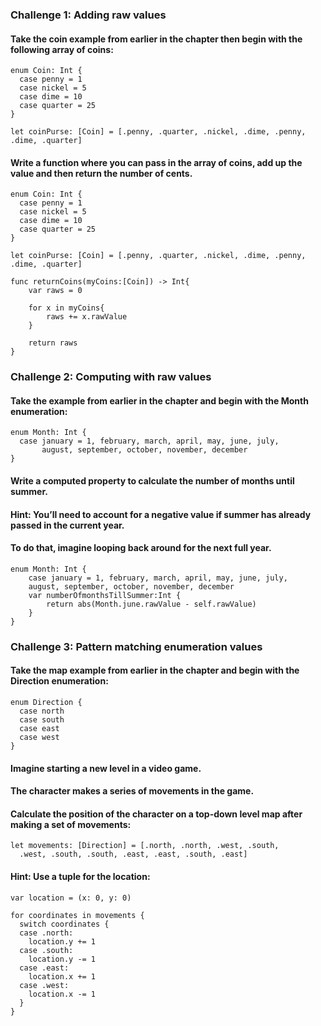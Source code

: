 ### Challenge 1: Adding raw values
#### Take the coin example from earlier in the chapter then begin with the following array of coins:
```
enum Coin: Int {
  case penny = 1
  case nickel = 5
  case dime = 10
  case quarter = 25
}

let coinPurse: [Coin] = [.penny, .quarter, .nickel, .dime, .penny, .dime, .quarter]
```
#### Write a function where you can pass in the array of coins, add up the value and then return the number of cents.
```
enum Coin: Int {
  case penny = 1
  case nickel = 5
  case dime = 10
  case quarter = 25
}

let coinPurse: [Coin] = [.penny, .quarter, .nickel, .dime, .penny, .dime, .quarter]

func returnCoins(myCoins:[Coin]) -> Int{
    var raws = 0
    
    for x in myCoins{
        raws += x.rawValue
    }
    
    return raws
}
```
### Challenge 2: Computing with raw values
#### Take the example from earlier in the chapter and begin with the Month enumeration:
```
enum Month: Int {
  case january = 1, february, march, april, may, june, july,
       august, september, october, november, december
}
```
#### Write a computed property to calculate the number of months until summer.
#### Hint: You’ll need to account for a negative value if summer has already passed in the current year.
#### To do that, imagine looping back around for the next full year.
```
enum Month: Int {
    case january = 1, february, march, april, may, june, july,
    august, september, october, november, december
    var numberOfmonthsTillSummer:Int {
        return abs(Month.june.rawValue - self.rawValue)
    }
}
```
### Challenge 3: Pattern matching enumeration values
#### Take the map example from earlier in the chapter and begin with the Direction enumeration:
```
enum Direction {
  case north
  case south
  case east
  case west
}
```
#### Imagine starting a new level in a video game. 
#### The character makes a series of movements in the game.
#### Calculate the position of the character on a top-down level map after making a set of movements:
```
let movements: [Direction] = [.north, .north, .west, .south,
  .west, .south, .south, .east, .east, .south, .east]
```
#### Hint: Use a tuple for the location:
```
var location = (x: 0, y: 0)
```
```
for coordinates in movements {
  switch coordinates {
  case .north:
    location.y += 1
  case .south:
    location.y -= 1
  case .east:
    location.x += 1
  case .west:
    location.x -= 1
  }
}
```

